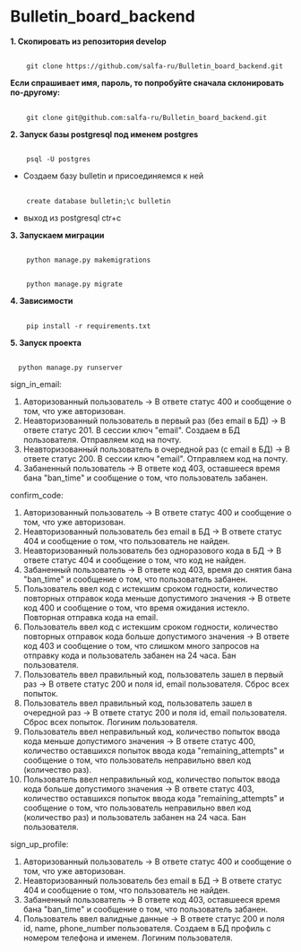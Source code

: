 # Bulletin_board_backend
__1. Скопировать из репозитория develop__
##
        git clone https://github.com/salfa-ru/Bulletin_board_backend.git
__Если спрашивает имя, пароль, то попробуйте сначала склонировать по-другому:__
##
        git clone git@github.com:salfa-ru/Bulletin_board_backend.git
__2. Запуск базы postgresql под именем postgres__
##
        psql -U postgres
- Создаем базу bulletin и присоединяемся к ней
##
        create database bulletin;\c bulletin
- выход из postgresql ctr+c

__3. Запускаем миграции__
##
        python manage.py makemigrations
##
        python manage.py migrate
__4. Зависимости__
##
        pip install -r requirements.txt

__5. Запуск проекта__
##
      python manage.py runserver

sign_in_email:
1. Авторизованный пользователь -> В ответе статус 400 и сообщение о том, что уже авторизован.
2. Неавторизованный пользователь в первый раз (без email в БД) -> В ответе статус 201. В сессии ключ "email". Создаем в БД пользователя. Отправляем код на почту.
3. Неавторизованный пользователь в очередной раз (с email в БД) -> В ответе статус 200. В сессии ключ "email". Отправляем код на почту.
4. Забаненный пользователь -> В ответе код 403, оставшееся время бана "ban_time" и сообщение о том, что пользователь забанен.


confirm_code:
1. Авторизованный пользователь -> В ответе статус 400 и сообщение о том, что уже авторизован.
2. Неавторизованный пользователь без email в БД -> В ответе статус 404 и сообщение о том, что пользователь не найден.
3. Неавторизованный пользователь без одноразового кода в БД -> В ответе статус 404 и сообщение о том, что код не найден.
4. Забаненный пользователь -> В ответе код 403, время до снятия бана "ban_time" и сообщение о том, что пользователь забанен.
5. Пользователь ввел код с истекшим сроком годности, количество повторных отправок кода меньше допустимого значения -> В ответе код 400 и сообщение о том, что время ожидания истекло. Повторная отправка кода на email.
6. Пользователь ввел код с истекшим сроком годности, количество повторных отправок кода больше допустимого значения -> В ответе код 403 и сообщение о том, что слишком много запросов на отправку кода и пользователь забанен на 24 часа. Бан пользователя.
7. Пользователь ввел правильный код, пользователь зашел в первый раз -> В ответе статус 200 и поля id, email пользователя. Сброс всех попыток. 
8. Пользователь ввел правильный код, пользователь зашел в очередной раз -> В ответе статус 200 и поля id, email пользователя. Сброс всех попыток. Логиним пользователя.
9. Пользователь ввел неправильный код, количество попыток ввода кода меньше допустимого значения -> В ответе статус 400, количество оставшихся попыток ввода кода "remaining_attempts" и сообщение о том, что пользователь неправильно ввел код (количество раз).
10. Пользователь ввел неправильный код, количество попыток ввода кода больше допустимого значения -> В ответе статус 403, количество оставшихся попыток ввода кода "remaining_attempts" и сообщение о том, что пользователь неправильно ввел код (количество раз) и пользователь забанен на 24 часа. Бан пользователя.


sign_up_profile:
1. Авторизованный пользователь -> В ответе статус 400 и сообщение о том, что уже авторизован.
2. Неавторизованный пользователь без email в БД -> В ответе статус 404 и сообщение о том, что пользователь не найден.
3. Забаненный пользователь -> В ответе код 403, оставшееся время бана "ban_time" и сообщение о том, что пользователь забанен.
4. Пользователь ввел валидные данные -> В ответе статус 200 и поля id, name, phone_number пользователя. Создаем в БД профиль с номером телефона и именем. Логиним пользователя.
